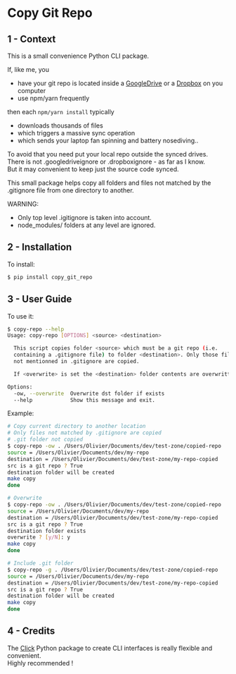 # Copy Git Repo

## 1 - Context

This is a small convenience Python CLI package.  

If, like me, you
+ have your git repo is located inside a [GoogleDrive](https://www.google.com/intl/en_ALL/drive/) or a [Dropbox](https://www.dropbox.com/) on you computer
+ use npm/yarn frequently

then each `npm/yarn install` typically
+ downloads thousands of files
+ which triggers a massive sync operation
+ which sends your laptop fan spinning and battery nosediving..

To avoid that you need put your local repo outside the synced drives.  
There is not .googledriveignore or .dropboxignore - as far as I know.  
But it may convenient to keep just the source code synced.

This small package helps copy all folders and files not matched by the .gitignore file from one directory to another.  

WARNING:
+ Only top level .igitignore is taken into account.
+ node_modules/ folders at any level are ignored.

## 2 - Installation

To install:
```bash
$ pip install copy_git_repo
```

## 3 - User Guide

To use it:

```bash
$ copy-repo --help
Usage: copy-repo [OPTIONS] <source> <destination>

  This script copies folder <source> which must be a git repo (i.e.
  containing a .gitignore file) to folder <destination>. Only those files
  not mentionned in .gitignore are copied.

  If <overwrite> is set the <destination> folder contents are overwritten.

Options:
  -ow, --overwrite  Overwrite dst folder if exists
  --help            Show this message and exit.
```

Example:

```bash
# Copy current directory to another location
# Only files not matched by .gitignore are copied
# .git folder not copied
$ copy-repo -ow . /Users/Olivier/Documents/dev/test-zone/copied-repo
source = /Users/Olivier/Documents/dev/my-repo
destination = /Users/Olivier/Documents/dev/test-zone/my-repo-copied
src is a git repo ? True
destination folder will be created
make copy
done

# Overwrite
$ copy-repo -ow . /Users/Olivier/Documents/dev/test-zone/copied-repo
source = /Users/Olivier/Documents/dev/my-repo
destination = /Users/Olivier/Documents/dev/test-zone/my-repo-copied
src is a git repo ? True
destination folder exists
overwrite ? [y/N]: y
make copy
done

# Include .git folder
$ copy-repo -g . /Users/Olivier/Documents/dev/test-zone/copied-repo
source = /Users/Olivier/Documents/dev/my-repo
destination = /Users/Olivier/Documents/dev/test-zone/my-repo-copied
src is a git repo ? True
destination folder will be created
make copy
done
```

## 4 - Credits

The [Click](http://click.pocoo.org/6/) Python package to create CLI interfaces is really flexible and convenient.  
Highly recommended !

